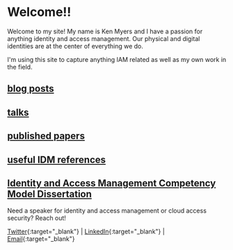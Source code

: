 # Welcome!!

Welcome to my site! My name is Ken Myers and I have a passion for anything identity and access management. Our physical and digital identities are at the center of everything we do. 

I'm using this site to capture anything IAM related as well as my own work in the field.

## [blog posts](/blogs/blogs.md)

## [talks](/talks/talks.md)

## [published papers](/papers/papers.md)

## [useful IDM references](/refs/idmrefs.md)

## [Identity and Access Management Competency Model Dissertation](/dissertation/idmwp.md)

Need a speaker for identity and access management or cloud access security? Reach out! 

[Twitter](https://twitter.com/IDMKen){:target="_blank"} | [LinkedIn](https://www.linkedin.com/in/idmken/){:target="_blank"} | [Email](mailto:mail@myers.guru){:target="_blank"}  

